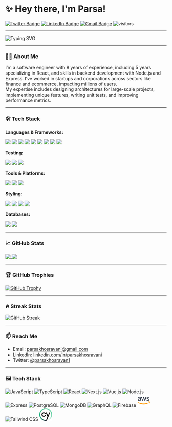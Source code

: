 # ✨ Hey there, I'm Parsa!

[![Twitter Badge](https://img.shields.io/badge/Twitter-%20-blue?style=flat&logo=twitter&logoColor=white)](https://twitter.com/parsakhosravan1)
[![LinkedIn Badge](https://img.shields.io/badge/LinkedIn-%20-blue?style=flat&logo=linkedin&logoColor=white)](https://www.linkedin.com/in/parsakhosravani/)
[![Gmail Badge](https://img.shields.io/badge/Gmail-%20-d14836?style=flat&logo=Gmail&logoColor=white)](mailto:parsakhosravani@gmail.com)
![visitors](https://visitor-badge.glitch.me/badge?page_id=parsakhosravani.parsakhosravani)

---


<img src="https://readme-typing-svg.herokuapp.com?font=Fira+Code&size=22&pause=1000&color=00FCA8&center=true&vCenter=true&width=435&lines=Hi+👋,+I'm+Parsa+Khosravani! +Software+Engineer+|+React+|+Node.js;Open+Source+Enthusiast+🚀" alt="Typing SVG" />


---

### 👨‍💻 About Me

I’m a software engineer with 8 years of experience, including 5 years specializing in React, and skills in backend development with Node.js and Express. I’ve worked in startups and corporations across sectors like finance and ecommerce, impacting millions of users.  
My expertise includes designing architectures for large-scale projects, implementing unique features, writing unit tests, and improving performance metrics.

---

### 🛠 Tech Stack

**Languages & Frameworks:**

![](https://img.shields.io/badge/JavaScript-%20-yellow?style=flat&logo=javascript&color=f7df1d)
![](https://img.shields.io/badge/TypeScript-%20-blue?style=flat&logo=typescript&color=297acb)
![](https://img.shields.io/badge/Node.js-%20-black?style=flat&logo=node.js&color=339933)
![](https://img.shields.io/badge/Express-%20-black?style=flat&logo=express&color=000000)
![](https://img.shields.io/badge/React-%20-blue?style=flat&logo=react&color=61dafb)
![](https://img.shields.io/badge/Redux-%20-blue?style=flat&logo=redux&color=764abc)
![](https://img.shields.io/badge/Vue-%20-blue?style=flat&logo=vuedotjs&color=4fc08d)
![](https://img.shields.io/badge/Vuex-%20-black?style=flat&logo=vuedotjs&color=764abc)
![](https://img.shields.io/badge/Next.js-%20-black?style=flat&logo=next.js)

**Testing:**

![](https://img.shields.io/badge/Jest-%20-black?style=flat&logo=jest&color=c21325)
![](https://img.shields.io/badge/Testing%20Library-%20-black?style=flat&logo=testing-library&color=e33332)
![](https://img.shields.io/badge/Cypress-%20-black?style=flat&logo=cypress&color=058a5e)

**Tools & Platforms:**

![](https://img.shields.io/badge/GraphQL-%20-black?style=flat&logo=graphql&color=e10098)
![](https://img.shields.io/badge/Firebase-%20-black?style=flat&logo=firebase&color=ffca28)
![](https://img.shields.io/badge/AWS-%20-black?style=flat&logo=amazon-aws&color=23FF99)

**Styling:**

![](https://img.shields.io/badge/CSS3-%20-black?style=flat&logo=css3&color=1572b6)
![](https://img.shields.io/badge/Sass-%20-black?style=flat&logo=sass&color=cc6699)
![](https://img.shields.io/badge/styled%20components-%20-black?style=flat&logo=styled-components&color=db7093)
![](https://img.shields.io/badge/Tailwind-%20-black?style=flat&logo=tailwind-css&color=38bdf8)

**Databases:**

![](https://img.shields.io/badge/PostgreSQL-%20-black?style=flat&logo=postgresql&color=336791)
![](https://img.shields.io/badge/MongoDB-%20-black?style=flat&logo=mongodb&color=47A248)

---

### 📈 GitHub Stats

<a href="https://github.com/parsakhosravani">
  <img align="center" src="https://github-readme-stats.vercel.app/api?username=parsakhosravani&hide=stars&show_icons=true&theme=dark" />
</a>

<a href="https://github.com/parsakhosravani">
  <img align="center" src="https://github-readme-stats.vercel.app/api/top-langs/?username=parsakhosravani&layout=compact&theme=dark" />
</a>

---

### 🏆 GitHub Trophies

<a href="https://github.com/parsakhosravani">
  <img src="https://github-profile-trophy.vercel.app/?username=parsakhosravani&theme=darkhub" alt="GitHub Trophy" />
</a>

---

### 🔥 Streak Stats

![GitHub Streak](https://github-readme-streak-stats.herokuapp.com?user=parsakhosravani&theme=dark)

---

### 📫 Reach Me

- Email: [parsakhosravani@gmail.com](mailto:parsakhosravani@gmail.com)  
- LinkedIn: [linkedin.com/in/parsakhosravani](https://linkedin.com/in/parsakhosravani)  
- Twitter: [@parsakhosravan1](https://twitter.com/parsakhosravan1)  

---

### 🖼️ Tech Stack 

<p align="left">
  <img src="https://cdn.jsdelivr.net/gh/devicons/devicon/icons/javascript/javascript-original.svg" width="40" alt="JavaScript" />
  <img src="https://cdn.jsdelivr.net/gh/devicons/devicon/icons/typescript/typescript-original.svg" width="40" alt="TypeScript" />
  <img src="https://cdn.jsdelivr.net/gh/devicons/devicon/icons/react/react-original.svg" width="40" alt="React" />
  <img src="https://cdn.jsdelivr.net/gh/devicons/devicon/icons/nextjs/nextjs-original.svg" width="40" alt="Next.js" />
  <img src="https://cdn.jsdelivr.net/gh/devicons/devicon/icons/vuejs/vuejs-original.svg" width="40" alt="Vue.js" />
  <img src="https://cdn.jsdelivr.net/gh/devicons/devicon/icons/nodejs/nodejs-original.svg" width="40" alt="Node.js" />
  <img src="https://cdn.jsdelivr.net/gh/devicons/devicon/icons/express/express-original.svg" width="40" alt="Express" />
  <img src="https://cdn.jsdelivr.net/gh/devicons/devicon/icons/postgresql/postgresql-original.svg" width="40" alt="PostgreSQL" />
  <img src="https://cdn.jsdelivr.net/gh/devicons/devicon/icons/mongodb/mongodb-original.svg" width="40" alt="MongoDB" />
  <img src="https://cdn.jsdelivr.net/gh/devicons/devicon/icons/graphql/graphql-plain.svg" width="40" alt="GraphQL" />
  <img src="https://cdn.jsdelivr.net/gh/devicons/devicon/icons/firebase/firebase-plain.svg" width="40" alt="Firebase" />
  <img src="https://raw.githubusercontent.com/devicons/devicon/master/icons/amazonwebservices/amazonwebservices-original-wordmark.svg" width="40" alt="AWS" />
  <img src="https://www.vectorlogo.zone/logos/tailwindcss/tailwindcss-icon.svg" width="40" alt="Tailwind CSS" />
  <img src="https://raw.githubusercontent.com/devicons/devicon/master/icons/cypressio/cypressio-original.svg" width="40" alt="Cypress" />
</p>
